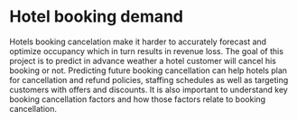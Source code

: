 # Hotel booking demand 
Hotels booking cancelation make it harder to accurately forecast and optimize
occupancy which in turn results in revenue loss. The goal of this project is to
predict in advance weather a hotel customer will cancel his booking or not.
Predicting future booking cancellation can help hotels plan for cancellation and
refund policies, staffing schedules as well as targeting customers with offers and
discounts. It is also important to understand key booking cancellation factors and
how those factors relate to booking cancellation.
